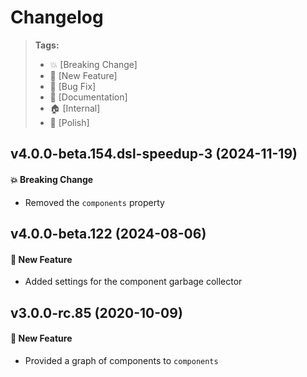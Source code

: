 Changelog
=========

> **Tags:**
> - :boom:       [Breaking Change]
> - :rocket:     [New Feature]
> - :bug:        [Bug Fix]
> - :memo:       [Documentation]
> - :house:      [Internal]
> - :nail_care:  [Polish]

## v4.0.0-beta.154.dsl-speedup-3 (2024-11-19)

#### :boom: Breaking Change

* Removed the `components` property

## v4.0.0-beta.122 (2024-08-06)

#### :rocket: New Feature

* Added settings for the component garbage collector

## v3.0.0-rc.85 (2020-10-09)

#### :rocket: New Feature

* Provided a graph of components to `components`
